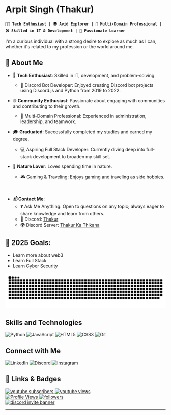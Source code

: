 <!-- Main Heading  -->

# Arpit Singh (Thakur)

<!-- Intro -->

**`👨‍💻 Tech Enthusiast | 🌍 Avid Explorer | 🎯 Multi-Domain Professional | 🛠️ Skilled in IT & Development | 🌟 Passionate Learner`**

I'm a curious individual with a strong desire to explore as much as I can, whether it's related to my profession or the world around me.

## 🧐 About Me

- 🔹 **Tech Enthusiast**: Skilled in IT, development, and problem-solving.
  - 🤖 Discord Bot Developer: Enjoyed creating Discord bot projects using Discord.js and Python from 2019 to 2022.​

- 🌐 **Community Enthusiast**: Passionate about engaging with communities and contributing to their growth.​
   - 🔹 Multi-Domain Professional: Experienced in administration, leadership, and teamwork.

- 🎓 **Graduated**: Successfully completed my studies and earned my degree.​
   - 💻 Aspiring Full Stack Developer: Currently diving deep into full-stack development to broaden my skill set.​

- 🌿 **Nature Lover**: Loves spending time in nature.
  - 🎮 Gaming & Traveling: Enjoys gaming and traveling as side hobbies.

​

- 📬**Contact Me**:
  - ❓ Ask Me Anything: Open to questions on any topic; always eager to share knowledge and learn from others.
  - 💬 Discord: [Thakur][discord-user-id]​
  - 🌍 Discord Server: [Thakur Ka Thikana][discord-server-invite-link]


## 🥅 2025 Goals:

- Learn more about web3
- Learn Full Stack
- Learn Cyber Security
<picture>
  <source
    media="(prefers-color-scheme: dark)"
    srcset="https://raw.githubusercontent.com/platane/snk/output/github-contribution-grid-snake-dark.svg"
  />
  <source
    media="(prefers-color-scheme: light)"
    srcset="https://raw.githubusercontent.com/platane/snk/output/github-contribution-grid-snake.svg"
  />
  <img
    alt="github contribution grid snake animation"
    src="https://raw.githubusercontent.com/platane/snk/output/github-contribution-grid-snake.svg"
  />
</picture>

## Skills and Technologies

![Python](https://img.shields.io/badge/Python-3776AB?style=for-the-badge&logo=python&logoColor=white)
![JavaScript](https://img.shields.io/badge/JavaScript-F7DF1E?style=for-the-badge&logo=javascript&logoColor=black)
![HTML5](https://img.shields.io/badge/HTML5-E34F26?style=for-the-badge&logo=html5&logoColor=white)
![CSS3](https://img.shields.io/badge/CSS3-1572B6?style=for-the-badge&logo=css3&logoColor=white)
![Git](https://img.shields.io/badge/Git-F05032?style=for-the-badge&logo=git&logoColor=white)



## Connect with Me

[![LinkedIn](https://img.shields.io/badge/LinkedIn-0A66C2?style=for-the-badge&logo=linkedin&logoColor=white)](https://www.linkedin.com/in/whyonlythakur)
[![Discord](https://img.shields.io/badge/Discord-5865F2?style=for-the-badge&logo=discord&logoColor=white)]([https://discord.com/users/YOUR_USER_ID](https://discordapp.com/users/960226887580397580))
[![Instagram](https://img.shields.io/badge/Instagram-E4405F?style=for-the-badge&logo=instagram&logoColor=white)](https://www.instagram.com/whyonlybunny)



## 🔗 Links &  Badges

<!-- Social badges section -->


  <a href="https://www.youtube.com/@Why_thakur?sub_confirmation=1">
    <img 
      alt="youtube subscribers" 
      title="Subscribe to my YouTube channel" 
      src="https://img.shields.io/youtube/channel/subscribers/UCayQk2S7R7gO3DRGL-xgnLA?color=red&label=SUBSCRIBERS&logo=youtube&logoColor=red&style=for-the-badge"
    />
  </a>
  <a href="https://www.youtube.com/@Why_thakur">
    <img 
      alt="youtube views" 
      title="YouTube views" 
      src="https://img.shields.io/youtube/channel/views/UCayQk2S7R7gO3DRGL-xgnLA?color=red&label=YOUTUBE&logo=youtube&logoColor=red&style=for-the-badge"
    />
  </a>
<br>



<a href="https://github.com/whyonlythakur">
  <img src="https://komarev.com/ghpvc/?username=whyonlythakur&style=for-the-badge" alt="Profile Views" title="Total Profile Views" />
</a>

<a href="https://github.com/whyonlythakur?tab=followers">
  <img 
    alt="followers" 
    title="Follow me on Github" 
    src="https://custom-icon-badges.demolab.com/github/followers/whyonlythakur?color=236ad3&labelColor=1155ba&style=for-the-badge&logo=person-add&label=Follow&logoColor=white"
  />
</a>
<br>


  <a href="https://discord.gg/CmQAqbJqsJ">
  <img 
    alt="discord invite banner"
    title="Discord Invite Banner"
    src="https://discord.com/api/guilds/1059590960578830386/widget.png?style=banner2"/>
  </a>

---


[youtube]: https://youtube.com/@Why_thakur
[discord-user-id]: https://discordapp.com/users/960226887580397580
[discord-server-invite-link]: https://discord.gg/HktT4vVrE5J
